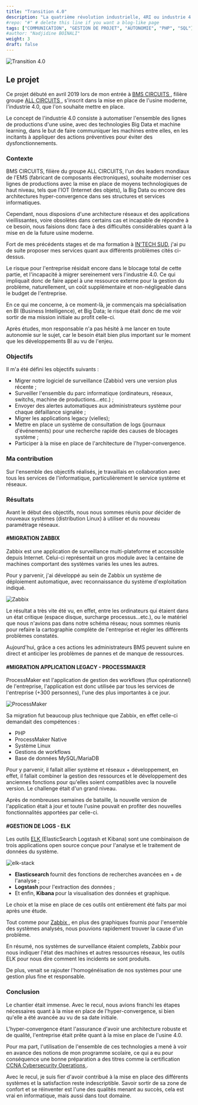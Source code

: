 ```yaml
---
title: "Transition 4.0"
description: "La quatrième révolution industrielle, 4RI ou industrie 4.0, conceptualise l'évolution rapide de la technologie, des industries et des modèles et processus sociétaux au XXIe siècle en raison de l'interconnexion croissante et de l'automatisation intelligente."
#repo: "#" # delete this line if you want a blog-like page
tags: ["COMMUNICATION", "GESTION DE PROJET", "AUTONOMIE", "PHP", "SQL"]
#author: "Nadjidine BOINALI"
weight: 3
draft: false
---
```



![Transition 4.0](../../images/project/home_page/transition4-0-white.png)


## Le projet
Ce projet débuté en avril 2019 lors de mon entrée à <a href="https://bmscircuits.com/" target="_blank"> BMS CIRCUITS </a>, filière groupe <a href="https://allcircuits.com/" target="_blank"> ALL CIRCUITS </a>, s'inscrit dans la mise en place de l'usine moderne, l'industrie 4.0, que l'on souhaite mettre en place.

Le concept de l'industrie 4.0 consiste à automatiser l'ensemble des lignes de productions d'une usine, avec des technologies Big Data et machine learning, dans le but de faire communiquer les machines entre elles, en les incitants à appliquer des actions préventives pour éviter des dysfonctionnements.


### Contexte
BMS CIRCUITS, filière du groupe ALL CIRCUITS, l'un des leaders mondiaux de l'EMS (fabricant de composants électroniques), souhaite moderniser ces lignes de productions avec la mise en place de moyens technologiques de haut niveau, tels que l'IOT (Internet des objets), la Big Data ou encore des architectures hyper-convergence dans ses structures et services informatiques.

Cependant, nous disposions d'une architecture réseaux et des applications vieillissantes, voire obsolètes dans certains cas et incapable de répondre à ce besoin, nous faisions donc face à des difficultés considérables quant à la mise en de la future usine moderne.

Fort de mes précédents stages et de ma formation à <a href="https://www.intechinfo.fr/" target="_blank"> IN'TECH SUD</a>, j'ai pu de suite proposer mes services quant aux différents problèmes cités ci-dessus.

Le risque pour l'entreprise résidait encore dans le blocage total de cette partie, et l'incapacité à migrer sereinement vers l'industrie 4.0. Ce qui impliquait donc de faire appel à une ressource externe pour la gestion du problème, naturellement, un coût supplémentaire et non-négligeable dans le budget de l'entreprise.

En ce qui me concerne, à ce moment-là, je commençais ma spécialisation en BI (Business Intelligence), et Big Data; le risque était donc de me voir sortir de ma mission initiale au profit celle-ci.

Après études, mon responsable n'a pas hésité à me lancer en toute autonomie sur le sujet, car le besoin était bien plus important sur le moment que les développements BI au vu de l'enjeu.

### Objectifs
Il m'a été défini les objectifs suivants :

- Migrer notre logiciel de surveillance (Zabbix) vers une version plus récente ;
- Surveiller l'ensemble du parc informatique (ordinateurs, réseaux, switchs, machine de productions...etc.) ;
- Envoyer des alertes automatiques aux administrateurs système pour chaque défaillance signalée ;
- Migrer les applications legacy (vielles);
- Mettre en place un système de consultation de logs (journaux d'événements) pour une recherche rapide des causes de blocages système ;
- Participer à la mise en place de l'architecture de l'hyper-convergence.


### Ma contribution

Sur l'ensemble des objectifs réalisés, je travaillais en collaboration avec tous les services de l'informatique, particulièrement le service système et réseaux.

### Résultats
Avant le début des objectifs, nous nous sommes réunis pour décider de nouveaux systèmes (distribution Linux) à utiliser et du nouveau paramétrage réseaux.

#### #MIGRATION ZABBIX
Zabbix est une application de surveillance multi-plateforme et accessible depuis Internet. Celui-ci représentait un gros module avec la centaine de machines comportant des systèmes variés les unes les autres.

Pour y parvenir, j'ai développé au sein de Zabbix un système de déploiement automatique, avec reconnaissance du système d'exploitation indiqué.

![Zabbix](../../images/project/transition-4-0/zabbix_dashboard_v52_dark.jpg)


Le résultat a très vite été vu, en effet, entre les ordinateurs qui étaient dans un état critique (espace disque, surcharge processus...etc.), ou le matériel que nous n'avions pas dans notre schéma réseau; nous sommes réunis pour refaire la cartographie complète de l'entreprise et régler les différents problèmes constatés.

Aujourd'hui, grâce a ces actions les administrateurs BMS peuvent suivre en direct et anticiper les problèmes de pannes et de manque de ressources.

#### #MIGRATION APPLICATION LEGACY - PROCESSMAKER

ProcessMaker est l'application de gestion des workflows (flux opérationnel) de l'entreprise, l'application est donc utilisée par tous les services de l'entreprise (+300 personnes), l'une des plus importantes à ce jour.

![ProcessMaker](../../images/project/transition-4-0/ProcessMaker.png)

Sa migration fut beaucoup plus technique que Zabbix, en effet celle-ci demandait des compétences : 

- PHP
- ProcessMaker Native
- Système Linux
- Gestions de workflows
- Base de données MySQL/MariaDB

Pour y parvenir, il fallait allier système et réseaux + développement, en effet, il fallait combiner la gestion des ressources et le développement des anciennes fonctions pour qu'elles soient compatibles avec la nouvelle version. Le challenge était d'un grand niveau.

Après de nombreuses semaines de bataille, la nouvelle version de l'application était à jour et toute l'usine pouvait en profiter des nouvelles fonctionnalités apportées par celle-ci.

#### #GESTION DE LOGS - ELK
Les outils <a href="https://www.elastic.co/what-is/elk-stack" tardget="_blank"> ELK </a> (ElasticSearch Logstash et Kibana) sont une combinaison de trois applications open source conçue pour l'analyse et le traitement de données du système.

![elk-stack](../../images/project/transition-4-0/elk-schema.png)

- <b> Elasticsearch </b> fournit des fonctions de recherches avancées en + de l'analyse ;
- <b> Logstash </b> pour l'extraction des données ;
- Et enfin, <b> Kibana </b> pour la visualisation des données et graphique.

Le choix et la mise en place de ces outils ont entièrement été faits par moi après une étude.

Tout comme pour <a href="#migration-zabbix"> Zabbix </a>, en plus des graphiques fournis pour l'ensemble des systèmes analysés, nous pouvions rapidement trouver la cause d'un problème.

En résumé, nos systèmes de surveillance étaient complets, Zabbix pour nous indiquer l'état des machines et autres ressources réseaux, les outils ELK pour nous dire comment les incidents se sont produits.

De plus, venait se rajouter l'homogénéisation de nos systèmes pour une gestion plus fine et responsable.

### Conclusion
Le chantier était immense. Avec le recul, nous avions franchi les étapes nécessaires quant à la mise en place de l'hyper-convergence, si bien qu'elle a été avancée au vu de sa date initiale.

L'hyper-convergence étant l'assurance d'avoir une architecture robuste et de qualité, l'entreprise était prête quant à la mise en place de l'usine 4.0.

Pour ma part, l'utilisation de l'ensemble de ces technologies a mené à voir en avance des notions de mon programme scolaire, ce qui a eu pour conséquence une bonne préparation a des titres comme la certification <a href="../../data/NadjidineBoinali-Certification_Cy-certificate.pdf" target="_blank"> CCNA Cybersecurity Operations </a>.

Avec le recul, je suis fier d'avoir contribué à la mise en place des différents systèmes et la satisfaction reste indescriptible. Savoir sortir de sa zone de confort et se réinventer est l'une des qualités menant au succès, cela est vrai en informatique, mais aussi dans tout domaine.

